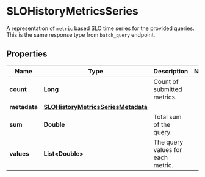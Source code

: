 

# SLOHistoryMetricsSeries

A representation of `metric` based SLO time series for the provided queries. This is the same response type from `batch_query` endpoint.
## Properties

Name | Type | Description | Notes
------------ | ------------- | ------------- | -------------
**count** | **Long** | Count of submitted metrics. | 
**metadata** | [**SLOHistoryMetricsSeriesMetadata**](SLOHistoryMetricsSeriesMetadata.md) |  | 
**sum** | **Double** | Total sum of the query. | 
**values** | **List&lt;Double&gt;** | The query values for each metric. | 



